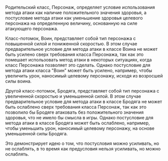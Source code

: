 Родительский класс, Персонаж, определяет условие использования метода атаки как наличие положительного значения здоровья, а постусловие метода атаки как уменьшение здоровья целевого персонажа на определенную величину, основанную на силе атакующего персонажа.

Класс-потомок, Воин, представляет собой тип персонажа с повышенной силой и пониженной скоростью. В этом случае предварительное условие для метода атаки в классе Воина не может быть усилено сверх требования класса Персонажа, так как это помешает использовать метод атаки в некоторых ситуациях, когда класс Персонажа позволяет это сделать. Однако постусловие для метода атаки класса "Воин" может быть усилено, например, чтобы увеличить урон, наносимый целевому персонажу, исходя из возросшей силы воина.

Другой класс-потомок, Бродяга, представляет собой тип персонажа с увеличенной скоростью и уменьшенной силой. В этом случае предварительное условие для метода атаки в классе Бродяга не может быть ослаблено сверх требования класса Персонаж, так как это позволило бы Бродяге атаковать без положительного значения здоровья, что не имело бы смысла в игры. Однако постусловие для метода атаки в классе Бродяга может быть ослаблено, например, чтобы уменьшить урон, наносимый целевому персонажу, на основе уменьшенной силы Бродяга.

Это демонстрирует идею о том, что постусловия можно усиливать, но не ослаблять, в то время как предусловия нельзя усиливать, но можно ослаблять.